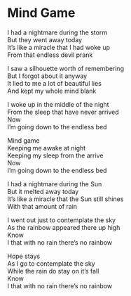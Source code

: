 <!-- en :: Mind Game :: 2025-01-28 14:13:29 -->

# Mind Game

I had a nightmare during the storm  
But they went away today  
It’s like a miracle that I had woke up  
From that endless devil prank  

I saw a silhouette worth of remembering  
But I forgot about it anyway  
It lied to me a lot of beautiful lies  
And kept my whole mind blank  

I woke up in the middle of the night  
From the sleep that have never arrived  
Now  
I’m going down to the endless bed  

Mind game  
Keeping me awake at night  
Keeping my sleep from the arrive  
Now  
I’m going down to the endless bed  

I had a nightmare during the Sun  
But it melted away today  
It’s like a miracle that the Sun still shines  
With that amount of rain  

I went out just to contemplate the sky  
As the rainbow appeared there up high  
Know  
I that with no rain there’s no rainbow  

Hope stays  
As I go to contemplate the sky  
While the rain do stay on it’s fall  
Know  
I that with no rain there’s no rainbow  
